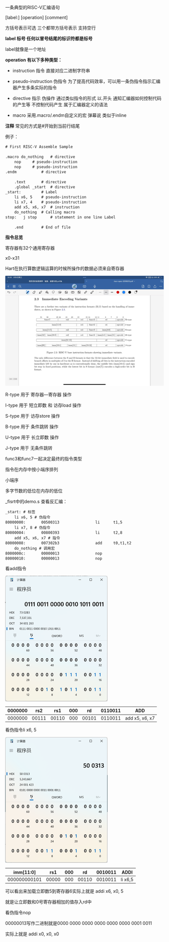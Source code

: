 一条典型的RISC-V汇编语句

[label:] [operation] [comment]

方括号表示可选 三个都带方括号表示 支持空行

**label 标号 任何以冒号结尾的标识符都是标号**

label就像是一个地址

**operation 有以下多种类型：**

- instruction 指令 直接对应二进制字符串

- pseudo-instruction 伪指令 为了提高代码效率，可以用一条伪指令指示汇编器产生多条实际的指令

- directive 指示 伪操作 通过类似指令的形式 以.开头 通知汇编器如何控制代码的产生等 不控制代码产生 属于汇编器定义的语法

- macro 采用.macro/.endm自定义的宏 弹幕说 类似于inline

**注释** 常见的方式是#开始到当前行结尾

例子：

```assembly
# First RISC-V Assemble Sample

.macro do_nothing	# directive
	nop		# pseudo-instruction
	nop		# pseudo-instruction
.endm			# directive

	.text		# directive
	.global _start	# directive
_start: 		# Label
	li x6, 5	# pseudo-instruction
	li x7, 4	# pseudo-instruction
	add x5, x6, x7	# instruction
	do_nothing	# Calling macro
stop:	j stop		# statement in one line Label

	.end		# End of file

```

**指令总览**

寄存器有32个通用寄存器

x0-x31 

Hart在执行算数逻辑运算的时候所操作的数据必须来自寄存器

![image-20240306150558538](./assets/image-20240306150558538.png)



R-type 用于 寄存器—寄存器 操作

I-type 用于 短立即数 和 访存load 操作

S-type 用于 访存store 操作

B-type 用于 条件跳转 操作

U-type 用于 长立即数 操作

J-type 用于 无条件跳转

func3和func7一起决定最终的指令类型

指令在内存中按小端序排列

小端序

多字节数的低位在内存的低位





_fisrt中的demo.s 查看反汇编：

```assembly
_start: # 标签
    li x6, 5 # 伪指令
80000000:       00500313                li      t1,5
    li x7, 8 # 伪指令
80000004:       00800393                li      t2,8
    add x5, x6, x7 # 指令
80000008:       007302b3                add     t0,t1,t2
    do_nothing # 调用宏
8000000c:       00000013                nop
80000010:       00000013                nop
```

看add指令

<img src="./images/image-20240321190236860.png" alt="image-20240321190236860" style="zoom:50%;" />

| 0000000 | rs2   | rs1   | 000  | rd    | 0110011 | ADD            |
| ------- | ----- | ----- | ---- | ----- | ------- | -------------- |
| 0000000 | 00111 | 00110 | 000  | 00101 | 0110011 | add x5, x6, x7 |

看伪指令li x6, 5

<img src="./images/image-20240321190747970.png" alt="image-20240321190747970" style="zoom:50%;" />

| imm[11:0]    | rs1   | 000  | rd    | 0010011 | ADDI    |
| ------------ | ----- | ---- | ----- | ------- | ------- |
| 000000000101 | 00000 | 000  | 00110 | 0010011 | li x6,5 |

可以看出来加载立即数5到寄存器6实际上就是 addi x6, x0, 5

就是让立即数和0号寄存器相加的值存入rd中

看伪指令nop

00000013写作二进制就是0000 0000 0000 0000 0000 0000 0001 0011

实际上就是 addi x0, x0, x0
